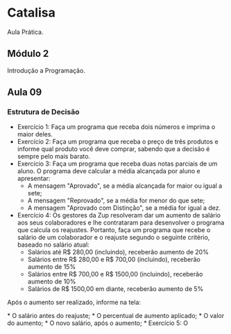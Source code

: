# Catalisa

Aula Prática.

## Módulo 2

Introdução a Programação.

## Aula 09

### Estrutura de Decisão

* Exercício 1: Faça um programa que receba dois números e imprima o maior deles.
* Exercício 2: Faça um programa que receba o preço de três produtos e informe qual produto você deve comprar, sabendo que a decisão é sempre pelo mais barato.
* Exercício 3: Faça um programa que receba duas notas parciais de um aluno. O programa deve calcular a média alcançada por aluno e apresentar:
  * A mensagem "Aprovado", se a média alcançada for maior ou igual a sete;
  * A mensagem "Reprovado", se a média for menor do que sete;
  * A mensagem "Aprovado com Distinção", se a média for igual a dez.
* Exercício 4: Os gestores da Zup resolveram dar um aumento de salário aos seus colaboradores e lhe contrataram para desenvolver o programa que calcula os reajustes. Portanto, faça um programa que recebe o salário de um colaborador e o reajuste segundo o seguinte critério, baseado no salário atual:
  * Salários até R$ 280,00 (incluindo), receberão aumento de 20%
  * Salários entre R$ 280,00 e R$ 700,00 (incluindo), receberão aumento de 15%
  * Salários entre R$ 700,00 e R$ 1500,00 (incluindo), receberão aumento de 10%
  * Salários de R$ 1500,00 em diante, receberão aumento de 5% 
<p>Após o aumento ser realizado, informe na tela:</p>
  * O salário antes do reajuste;
  * O percentual de aumento aplicado;
  * O valor do aumento;
  * O novo salário, após o aumento;
* Exercício 5: O









